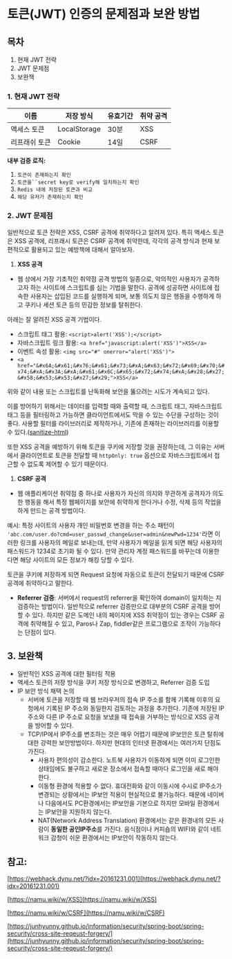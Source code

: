 # 토큰(JWT) 인증의 문제점과 보완 방법

## 목차

1. 현재 JWT 전략
2. JWT 문제점
3. 보완책

### 1. 현재 JWT 전략
|이름|저장 방식|유효기간|취약 공격|
|-------|---|---|---|
|액세스 토큰|LocalStorage|30분|XSS|
|리프래쉬 토큰|Cookie|14일|CSRF|

**내부 검증 로직:** 

1. `토큰이 존재하는지 확인`
2. `토큰을``secret key로 verify해 일치하는지 확인` 
3. `Redis 내에 저장된 토큰과 비교` 
4. `해당 유저가 존재하는지 확인`

### 2. JWT 문제점

일반적으로 토큰 전략은 XSS, CSRF 공격에 취약하다고 알려져 있다. 특히 액세스 토큰은 XSS 공격에, 리프래시 토큰은 CSRF 공격에 취약한데, 각각의 공격 방식과 현재 보편적으로 활용되고 있는 예방책에 대해서 알아보자.

1. **XSS 공격**
- 웹 상에서 가장 기초적인 취약점 공격 방법의 일종으로, 악의적인 사용자가 공격하고자 하는 사이트에 스크립트를 심는 기법을 말한다. 공격에 성공하면 사이트에 접속한 사용자는 삽입된 코드를 실행하게 되며, 보통 의도치 않은 행동을 수행하게 하고 쿠키나 세션 토큰 등의 민감한 정보를 탈취한다.

아래는 잘 알려진 XSS 공격 기법이다.

- 스크립트 태그 활용: `<script>alert('XSS');</script>`
- 자바스크립트 링크 활용: `<a href="javascript:alert('XSS')">XSS</a>`
- 이벤트 속성 활용: `<img src="#" onerror="alert('XSS')">`
- `<a href="&#x6A;&#x61;&#x76;&#x61;&#x73;&#xA;&#x63;&#x72;&#x69;&#x70;&#x74;&#xA;&#x3A;&#xA;&#x61;&#x6C;&#x65;&#x72;&#x74;&#xA;&#x28;&#x27;&#x58;&#x53;&#x53;&#x27;&#x29;">XSS</a>`

위와 같이 내용 또는 스크립트를 난독화해 보안을 뚫으려는 시도가 계속되고 있다.

이를 방어하기 위해서는 데이터를 입력할 때와 출력할 때, 스크립트 태그, 자바스크립트 태그 등을 필터링하고 가능하면 클라이언트에서도 막을 수 있는 수단을 구성하는 것이 좋다. 사용할 필터를 라이브러리로 제작하거나, 기존에 존재하는 라이브러리를 이용할 수 있다.([sanitize-html](https://www.npmjs.com/package/sanitize-html))

또한 XSS 공격을 예방하기 위해 토큰을 쿠키에 저장할 것을 권장하는데, 그 이유는 서버에서 클라이언트로 토큰을 전달할 때 `httpOnly: true` 옵션으로 자바스크립트에서 접근할 수 없도록 제어할 수 있기 때문이다. 

1. **CSRF 공격**
- 웹 애플리케이션 취약점 중 하나로 사용자가 자신의 의지와 무관하게 공격자가 의도한 행동을 해서 특정 웹페이지를 보안에 취약하게 한다거나 수정, 삭제 등의 작업을 하게 만드는 공격 방법이다.

예시: 특정 사이트의 사용자 개인 비밀번호 변경을 하는 주소 패턴이 `'abc.com/user.do?cmd=user_passwd_change&user=admin&newPwd=1234'`라면 이러한 링크를 사용자의 메일로 보내는데, 만약 사용자가 메일을 읽게 되면 해당 사용자의 패스워드가 1234로 초기화 될 수 있다. 만약 관리자 계정 패스워드를 바꾸는데 이용한다면 해당 사이트의 모든 정보가 해킹 당할 수 있다.

토큰을 쿠키에 저장하게 되면 Request 요청에 자동으로 토큰이 전달되기 때문에 CSRF 공격에 취약하다고 말한다.

- **Referrer 검증**: 서버에서 request의 referrer을 확인하여 domain이 일치하는 지 검증하는 방법이다. 일반적으로 referrer 검증만으로 대부분의 CSRF 공격을 방어할 수 있다. 하지만 같은 도메인 내의 페이지에 XSS 취약점이 있는 경우는 CSRF 공격에 취약해질 수 있고, Paros나 Zap, fiddler같은 프로그램으로 조작이 가능하다는 단점이 있다.

## 3. 보완책

- 일반적인 XSS 공격에 대한 필터링 적용
- 액세스 토큰의 저장 방식을 쿠키 저장 방식으로 변경하고, Referrer 검증 도입
- IP 보안 방식 채택 논의
    - 서버에 토큰을 저장할 때 웹 브라우저의 접속 IP 주소를 함께 기록해 이후의 요청에서 기록된 IP 주소와 동일한지 검토하는 과정을 추가한다. 기존에 저장된 IP 주소와 다른 IP 주소로 요청을 보냈을 때 접속을 거부하는 방식으로 XSS 공격을 방어할 수 있다.
    - TCP/IP에서 IP주소를 변조하는 것은 매우 어렵기 때문에 IP보안은 토큰 탈취에 대한 강력한 보안방법이다. 하지만 현대의 인터넷 환경에서는 여러가지 단점도 가진다.
        - 사용자 편의성이 감소한다. 노트북 사용자가 이동하게 되면 이미 로그인한 상태임에도 불구하고 새로운 장소에서 접속할 때마다 로그인을 새로 해야 한다.
        - 이동형 환경에 적용할 수 없다. 휴대전화와 같이 이동시에 수시로 IP주소가 변경되는 상황에서는 IP보안 적용이 현실적으로 불가능하다. 때문에 네이버나 다음에서도 PC환경에서는 IP보안을 기본으로 하지만 모바일 환경에서는 IP보안을 지원하지 않는다.
        - NAT(Network Address Translation) 환경에서는 같은 환경내의 모든 사람이 **동일한 공인IP주소**를 가진다. 음식점이나 커피숍의 WIFI와 같이 네트워크 감청이 쉬운 환경에서는 IP보안이 작동하지 않는다.

## 참고:

[https://webhack.dynu.net/?idx=20161231.001](https://webhack.dynu.net/?idx=20161231.001)

[https://namu.wiki/w/XSS](https://namu.wiki/w/XSS)

[https://namu.wiki/w/CSRF](https://namu.wiki/w/CSRF)

[https://junhyunny.github.io/information/security/spring-boot/spring-security/cross-site-reqeust-forgery/](https://junhyunny.github.io/information/security/spring-boot/spring-security/cross-site-reqeust-forgery/)
